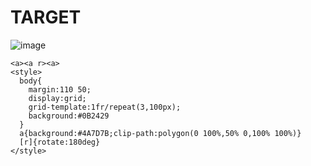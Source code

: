 # TARGET

![image](https://github.com/user-attachments/assets/15124992-aaaf-4b12-928f-e2127fa6a90e)

```
<a><a r><a>
<style>
  body{
    margin:110 50;
    display:grid;
    grid-template:1fr/repeat(3,100px);
    background:#0B2429
  }
  a{background:#4A7D7B;clip-path:polygon(0 100%,50% 0,100% 100%)}
  [r]{rotate:180deg}
</style>
```
